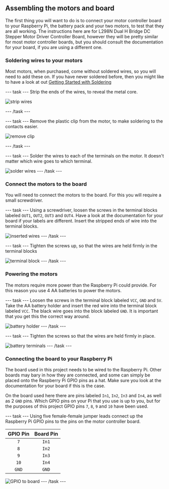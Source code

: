 ## Assembling the motors and board

The first thing you will want to do is to connect your motor controller board to your Raspberry Pi, the battery pack and your two motors, to test that they are all working.
The instructions here are for L298N Dual H Bridge DC Stepper Motor Driver Controller Board, however they will be pretty similar for most motor controller boards, but you should consult the documentation for your board, if you are using a different one.

### Soldering wires to your motors

Most motors, when purchased, come without soldered wires, so you will need to add these on. If you have never soldered before, then you might like to have a look at out [Getting Started with Soldering](https://projects.raspberrypi.org/en/projects/getting-started-with-soldering)

--- task ---
Strip the ends of the wires, to reveal the metal core.

![strip wires](images/strip-wire.jpg)
	
--- /task ---

--- task ---
Remove the plastic clip from the motor, to make soldering to the contacts easier.

![remove clip](images/motor-remove-clip.jpg)

--- /task ---

--- task ---
Solder the wires to each of the terminals on the motor. It doesn't matter which wire goes to which terminal.

![solder wires](images/solder-motor.gif)
--- /task ---

### Connect the motors to the board

You will need to connect the motors to the board. For this you will require a small screwdriver.

--- task ---
Using a screwdriver, loosen the screws in the terminal blocks labeled `OUT1`, `OUT2`, `OUT3` and `OUT4`. Have a look at the documentation for your board if your labels are different. Insert the stripped ends of wire into the terminal blocks.

![inserted wires](images/wires-in-board.jpg)
--- /task ---

--- task ---
Tighten the screws up, so that the wires are held firmly in the terminal blocks

![terminal block](images/wire-in-block.jpg)
--- /task ---

### Powering the motors

The motors require more power than the Raspberry Pi could provide. For this reason you use 4 AA batteries to power the motors.

--- task ---
Loosen the screws in the terminal block labeled `VCC`, `GND` and `5V`. Take the AA battery holder and insert the red wire into the terminal block labeled `VCC`. The black wire goes into the block labeled `GND`. It is important that you get this the correct way around.

![battery holder](images/battery-holder.jpg)
--- /task ---

--- task ---
Tighten the screws so that the wires are held firmly in place.

![battery terminals](images/battery-terminals.jpg)
--- /task ---

### Connecting the board to your Raspberry Pi

The board used in this project needs to be wired to the Raspberry Pi. Other boards may bary in how they are connected, and some can simply be placed onto the Raspberry Pi GPIO pins as a hat. Make sure you look at the documentation for your board if this is the case.

On the board used here there are pins labeled `In1`, `In2`, `In3` and `In4`, as well as 2 `GND` pins. Which GPIO pins on your Pi that you use is up to you, but for the purposes of this project GPIO pins `7`, `8`, `9` and `10` have been used.

--- task ---
Using five female-female jumper leads connect up the Raspberry Pi GPIO pins to the pins on the motor controller board.

|GPIO Pin|Board Pin|
|:------:|:-------:|
|`7`|`In1`|
|`8`|`In2`|
|`9`|`In3`|
|`10`|`In4`|
|`GND`|`GND`|

![GPIO to board](images/gpio-board.jpg)
--- /task ---

